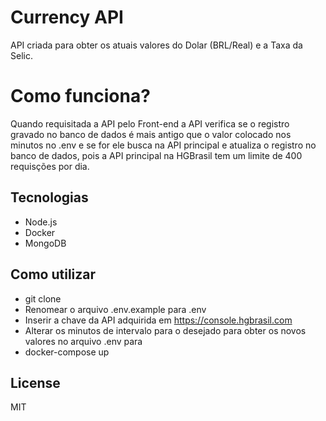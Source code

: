 # Currency API 
API criada para obter os atuais valores do Dolar (BRL/Real) e a Taxa da Selic.

# Como funciona?
Quando requisitada a API pelo Front-end a API verifica se o registro gravado no banco de dados é mais antigo que o valor colocado nos minutos no .env e se for ele busca na API principal e atualiza o registro no banco de dados, pois a API principal na HGBrasil tem um limite de 400 requisções por dia. 

## Tecnologias
- Node.js
- Docker 
- MongoDB

## Como utilizar
- git clone
- Renomear o arquivo .env.example para .env 
- Inserir a chave da API adquirida em https://console.hgbrasil.com
- Alterar os minutos de intervalo para o desejado para obter os novos valores no arquivo .env para  
- docker-compose up

## License
MIT

